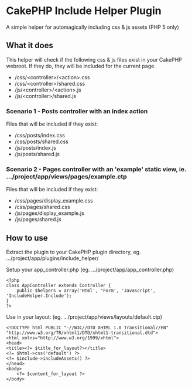 # CakePHP Include Helper Plugin

A simple helper for automagically including css & js assets (PHP 5 only)

## What it does

This helper will check if the following css & js files exist in your CakePHP webroot. If they do, they will be included for the current page.

 - /css/&lt;controller&gt;/&lt;action&gt;.css
 - /css/&lt;controller&gt;/shared.css
 - /js/&lt;controller&gt;/&lt;action&gt;.js
 - /js/&lt;controller&gt;/shared.js

### Scenario 1 - Posts controller with an index action

Files that will be included if they exist:

 - /css/posts/index.css
 - /css/posts/shared.css
 - /js/posts/index.js
 - /js/posts/shared.js

### Scenario 2 - Pages controller with an 'example' static view, ie. .../project/app/views/pages/example.ctp

Files that will be included if they exist:

 - /css/pages/display_example.css
 - /css/pages/shared.css
 - /js/pages/display_example.js
 - /js/pages/shared.js

## How to use

Extract the plugin to your CakePHP plugin directory, eg. .../project/app/plugins/include\_helper/

Setup your app\_controller.php (eg. .../project/app/app\_controller.php)

    <?php
    class AppController extends Controller {
        public $helpers = array('Html', 'Form', 'Javascript', 'IncludeHelper.Include');
    }
    ?>

Use in your layout: (eg. .../project/app/views/layouts/default.ctp)

    <!DOCTYPE html PUBLIC "-//W3C//DTD XHTML 1.0 Transitional//EN" "http://www.w3.org/TR/xhtml1/DTD/xhtml1-transitional.dtd">
    <html xmlns="http://www.w3.org/1999/xhtml">
    <head>
    <title><?= $title_for_layout?></title>
    <?= $html->css('default') ?>
    <?= $include->includeAssets() ?>
    </head>
    <body>
        <?= $content_for_layout ?>
    </body>